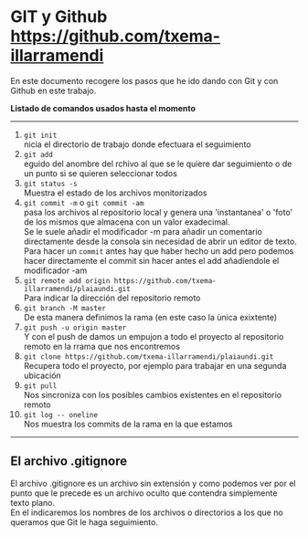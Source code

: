 # GIT y Github  https://github.com/txema-illarramendi
En este documento recogere los pasos que he ido dando con Git y con Github en este trabajo.  

**Listado de comandos usados hasta el momento**

---
1. ``git init``  
nicia el directorio de trabajo donde efectuara el seguimiento
1. ``git add``  
eguido del anombre del rchivo al que se le quiere dar seguimiento o de un punto si se quieren seleccionar todos
1. ``git status -s``  
Muestra el estado de los archivos monitorizados
1. ``git commit -m``  o ``git commit -am``  
pasa los archivos al repositorio local y genera una 'instantanea' o 'foto' de los mismos que almacena con un valor exadecimal.  
Se le suele añadir el modificador -m para añadir un comentario directamente desde la consola sin necesidad de abrir un editor de texto.  
Para hacer un ``commit`` antes hay que haber hecho un add pero podemos hacer directamente el commit sin hacer antes el add añadiendole el modificador -am  
1. ``git remote add origin https://github.com/txema-illarramendi/plaiaundi.git``  
Para indicar la dirección del repositorio remoto
1. ``git branch -M master``  
De esta manera definimos la rama (en este caso la ùnica exixtente)
1. ``git push -u origin master``  
Y con el push de damos un empujon a todo el proyecto al repositorio remoto en la rrama que nos encontremos
1. ``git clone https://github.com/txema-illarramendi/plaiaundi.git``  
Recupera todo el proyecto, por ejemplo para trabajar en una segunda ubicación
1. ``git pull``  
Nos sincroniza con los posibles cambios existentes en el repositorio remoto  
1. ``git log -- oneline``  
Nos muestra los commits de la rama en la que estamos
---
## El archivo .gitignore  
El archivo .gitignore es un archivo sin extensión y como podemos ver por el punto que le precede es un archivo oculto que contendra simplemente texto plano.  
En el indicaremos los nombres de los archivos o directorios a los que no queramos que Git le haga seguimiento.